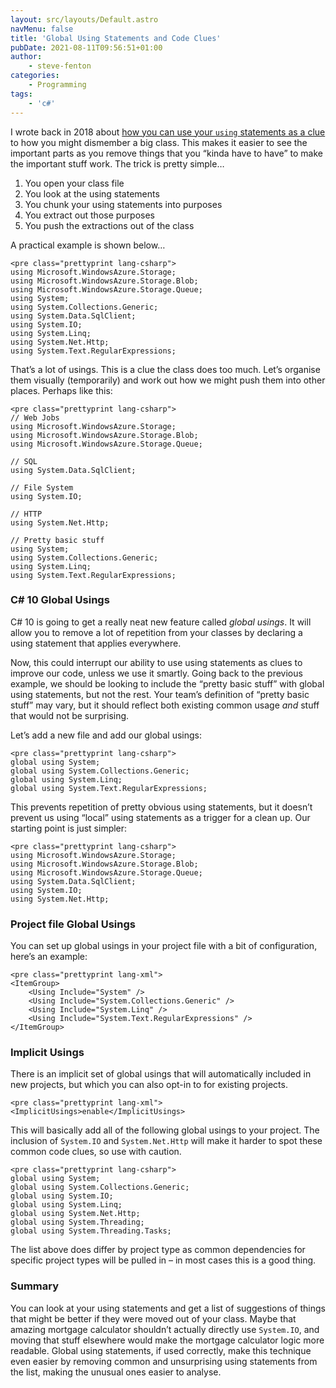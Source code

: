 ```yaml
---
layout: src/layouts/Default.astro
navMenu: false
title: 'Global Using Statements and Code Clues'
pubDate: 2021-08-11T09:56:51+01:00
author:
    - steve-fenton
categories:
    - Programming
tags:
    - 'c#'
---
```


I wrote back in 2018 about [how you can use your `using` statements as a clue](/2018/01/code-organisation-junk/) to how you might dismember a big class. This makes it easier to see the important parts as you remove things that you “kinda have to have” to make the important stuff work. The trick is pretty simple…

1. You open your class file
2. You look at the using statements
3. You chunk your using statements into purposes
4. You extract out those purposes
5. You push the extractions out of the class

A practical example is shown below…

```
<pre class="prettyprint lang-csharp">
using Microsoft.WindowsAzure.Storage;
using Microsoft.WindowsAzure.Storage.Blob;
using Microsoft.WindowsAzure.Storage.Queue;
using System;
using System.Collections.Generic;
using System.Data.SqlClient;
using System.IO;
using System.Linq;
using System.Net.Http;
using System.Text.RegularExpressions;
```
That’s a lot of usings. This is a clue the class does too much. Let’s organise them visually (temporarily) and work out how we might push them into other places. Perhaps like this:

```
<pre class="prettyprint lang-csharp">
// Web Jobs
using Microsoft.WindowsAzure.Storage;
using Microsoft.WindowsAzure.Storage.Blob;
using Microsoft.WindowsAzure.Storage.Queue;

// SQL
using System.Data.SqlClient;

// File System
using System.IO;

// HTTP
using System.Net.Http;

// Pretty basic stuff
using System;
using System.Collections.Generic;
using System.Linq;
using System.Text.RegularExpressions;
```
### C# 10 Global Usings

C# 10 is going to get a really neat new feature called *global usings*. It will allow you to remove a lot of repetition from your classes by declaring a using statement that applies everywhere.

Now, this could interrupt our ability to use using statements as clues to improve our code, unless we use it smartly. Going back to the previous example, we should be looking to include the “pretty basic stuff” with global using statements, but not the rest. Your team’s definition of “pretty basic stuff” may vary, but it should reflect both existing common usage *and* stuff that would not be surprising.

Let’s add a new file and add our global usings:

```
<pre class="prettyprint lang-csharp">
global using System;
global using System.Collections.Generic;
global using System.Linq;
global using System.Text.RegularExpressions;
```
This prevents repetition of pretty obvious using statements, but it doesn’t prevent us using “local” using statements as a trigger for a clean up. Our starting point is just simpler:

```
<pre class="prettyprint lang-csharp">
using Microsoft.WindowsAzure.Storage;
using Microsoft.WindowsAzure.Storage.Blob;
using Microsoft.WindowsAzure.Storage.Queue;
using System.Data.SqlClient;
using System.IO;
using System.Net.Http;
```
### Project file Global Usings

You can set up global usings in your project file with a bit of configuration, here’s an example:

```
<pre class="prettyprint lang-xml">
<ItemGroup>
    <Using Include="System" />
    <Using Include="System.Collections.Generic" />
    <Using Include="System.Linq" />
    <Using Include="System.Text.RegularExpressions" />
</ItemGroup>
```
### Implicit Usings

There is an implicit set of global usings that will automatically included in new projects, but which you can also opt-in to for existing projects.

```
<pre class="prettyprint lang-xml">
<ImplicitUsings>enable</ImplicitUsings>
```
This will basically add all of the following global usings to your project. The inclusion of `System.IO` and `System.Net.Http` will make it harder to spot these common code clues, so use with caution.

```
<pre class="prettyprint lang-csharp">
global using System;
global using System.Collections.Generic;
global using System.IO;
global using System.Linq;
global using System.Net.Http;
global using System.Threading;
global using System.Threading.Tasks;
```
The list above does differ by project type as common dependencies for specific project types will be pulled in – in most cases this is a good thing.

### Summary

You can look at your using statements and get a list of suggestions of things that might be better if they were moved out of your class. Maybe that amazing mortgage calculator shouldn’t actually directly use `System.IO`, and moving that stuff elsewhere would make the mortgage calculator logic more readable. Global using statements, if used correctly, make this technique even easier by removing common and unsurprising using statements from the list, making the unusual ones easier to analyse.